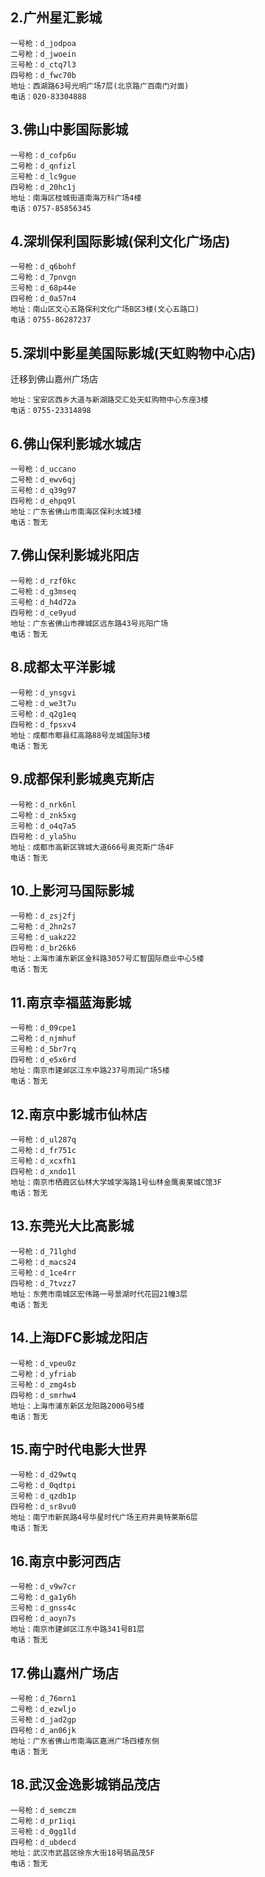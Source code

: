 ## 2.广州星汇影城
```
一号枪：d_jodpoa
二号枪：d_jwoein
三号枪：d_ctq7l3
四号枪：d_fwc70b
地址：西湖路63号光明广场7层(北京路广百南门对面)
电话：020-83304888
```
## 3.佛山中影国际影城
```
一号枪：d_cofp6u
二号枪：d_qnfizl
三号枪：d_lc9gue
四号枪：d_20hc1j
地址：南海区桂城街道南海万科广场4楼
电话：0757-85856345
```

## 4.深圳保利国际影城(保利文化广场店)
```
一号枪：d_q6bohf
二号枪：d_7pnvgn
三号枪：d_68p44e
四号枪：d_0a57n4
地址：南山区文心五路保利文化广场B区3楼(文心五路口)
电话：0755-86287237
```

## 5.深圳中影星美国际影城(天虹购物中心店)
迁移到佛山嘉州广场店
``` 
地址：宝安区西乡大道与新湖路交汇处天虹购物中心东座3楼
电话：0755-23314898
```

## 6.佛山保利影城水城店
```
一号枪：d_uccano
二号枪：d_ewv6qj
三号枪：d_q39g97
四号枪：d_ehpq9l
地址：广东省佛山市南海区保利水城3楼
电话：暂无
```

## 7.佛山保利影城兆阳店
``` 
一号枪：d_rzf0kc
二号枪：d_g3mseq
三号枪：d_h4d72a
四号枪：d_ce9yud
地址：广东省佛山市禅城区远东路43号兆阳广场
电话：暂无
```

## 8.成都太平洋影城
```
一号枪：d_ynsgvi
二号枪：d_we3t7u
三号枪：d_q2g1eq
四号枪：d_fpsxv4
地址：成都市郫县红高路88号龙城国际3楼
电话：暂无
```

## 9.成都保利影城奥克斯店
```
一号枪：d_nrk6nl
二号枪：d_znk5xg
三号枪：d_o4q7a5
四号枪：d_yla5hu
地址：成都市高新区锦城大道666号奥克斯广场4F
电话：暂无
```

## 10.上影河马国际影城
```
一号枪：d_zsj2fj
二号枪：d_2hn2s7
三号枪：d_uakz22
四号枪：d_br26k6
地址：上海市浦东新区金科路3057号汇智国际商业中心5楼
电话：暂无
```

## 11.南京幸福蓝海影城
```
一号枪：d_09cpe1
二号枪：d_njmhuf
三号枪：d_5br7rq
四号枪：d_e5x6rd
地址：南京市建邺区江东中路237号雨润广场5楼
电话：暂无
```

## 12.南京中影城市仙林店
```
一号枪：d_ul287q
二号枪：d_fr751c
三号枪：d_xcxfh1
四号枪：d_xndo1l
地址：南京市栖霞区仙林大学城学海路1号仙林金鹰奥莱城C馆3F
电话：暂无
```

## 13.东莞光大比高影城
```
一号枪：d_71lghd
二号枪：d_macs24
三号枪：d_1ce4rr
四号枪：d_7tvzz7
地址：东莞市南城区宏伟路一号景湖时代花园21幢3层
电话：暂无
```

## 14.上海DFC影城龙阳店
```
一号枪：d_vpeu0z
二号枪：d_yfriab
三号枪：d_zmg4sb
四号枪：d_smrhw4
地址：上海市浦东新区龙阳路2000号5楼
电话：暂无
```

## 15.南宁时代电影大世界 
```
一号枪：d_d29wtq
二号枪：d_0qdtpi
三号枪：d_qzdb1p
四号枪：d_sr8vu0
地址：南宁市新民路4号华星时代广场王府井奥特莱斯6层
电话：暂无
```

## 16.南京中影河西店 
```
一号枪：d_v9w7cr
二号枪：d_ga1y6h
三号枪：d_gnss4c
四号枪：d_aoyn7s
地址：南京市建邺区江东中路341号B1层
电话：暂无
```

## 17.佛山嘉州广场店
```
一号枪：d_76mrn1
二号枪：d_ezwljo
三号枪：d_jad2gp
四号枪：d_an06jk
地址：广东省佛山市南海区嘉洲广场四楼东侧
电话：暂无
```

## 18.武汉金逸影城销品茂店
```
一号枪：d_semczm
二号枪：d_pr1iqi
三号枪：d_0gg1ld
四号枪：d_ubdecd
地址：武汉市武昌区徐东大街18号销品茂5F
电话：暂无
```
